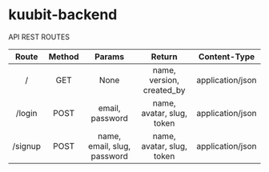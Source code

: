 # kuubit-backend


API REST ROUTES

| Route      |      Method   |  Params                      |  Return                   | Content-Type     |
|:----------:|:-------------:|:----------------------------:|:-------------------------:|:----------------:|
| /          |  GET          | None                         | name, version, created_by | application/json |
| /login     |  POST         | email, password              | name, avatar, slug, token | application/json |
| /signup    |  POST         | name, email, slug, password  | name, avatar, slug, token | application/json |
